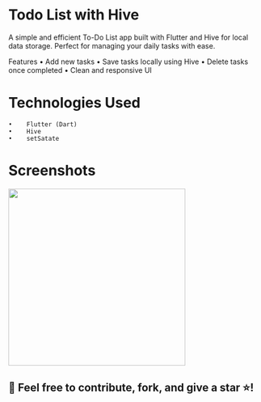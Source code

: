 # Todo List with Hive

A simple and efficient To-Do List app built with Flutter and Hive for local data storage. Perfect for managing your daily tasks with ease.

 Features
	•	 Add new tasks
	•	 Save tasks locally using Hive
	•	 Delete tasks once completed
	•	 Clean and responsive UI



#  Technologies Used
    •    Flutter (Dart)
    •    Hive
    •    setSatate


#  Screenshots
<img src="assets/img/todo_list.gif" height="350em" />




## 📌 Feel free to contribute, fork, and give a star ⭐!
